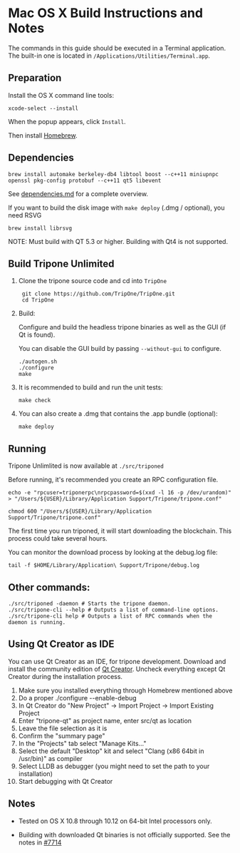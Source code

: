 Mac OS X Build Instructions and Notes
====================================
The commands in this guide should be executed in a Terminal application.
The built-in one is located in `/Applications/Utilities/Terminal.app`.

Preparation
-----------
Install the OS X command line tools:

`xcode-select --install`

When the popup appears, click `Install`.

Then install [Homebrew](http://brew.sh).

Dependencies
----------------------

    brew install automake berkeley-db4 libtool boost --c++11 miniupnpc openssl pkg-config protobuf --c++11 qt5 libevent

See [dependencies.md](dependencies.md) for a complete overview.

If you want to build the disk image with `make deploy` (.dmg / optional), you need RSVG

    brew install librsvg

NOTE: Must build with QT 5.3 or higher. Building with Qt4 is not supported.

Build Tripone Unlimited
------------------------

1. Clone the tripone source code and cd into `TripOne`

        git clone https://github.com/TripOne/TripOne.git
        cd TripOne

2.  Build:

    Configure and build the headless tripone binaries as well as the GUI (if Qt is found).

    You can disable the GUI build by passing `--without-gui` to configure.

        ./autogen.sh
        ./configure
        make

3.  It is recommended to build and run the unit tests:

        make check

4.  You can also create a .dmg that contains the .app bundle (optional):

        make deploy

Running
-------

Tripone Unlimlited is now available at `./src/triponed`

Before running, it's recommended you create an RPC configuration file.

    echo -e "rpcuser=triponerpc\nrpcpassword=$(xxd -l 16 -p /dev/urandom)" > "/Users/${USER}/Library/Application Support/Tripone/tripone.conf"

    chmod 600 "/Users/${USER}/Library/Application Support/Tripone/tripone.conf"

The first time you run triponed, it will start downloading the blockchain. This process could take several hours.

You can monitor the download process by looking at the debug.log file:

    tail -f $HOME/Library/Application\ Support/Tripone/debug.log

Other commands:
-------

    ./src/triponed -daemon # Starts the tripone daemon.
    ./src/tripone-cli --help # Outputs a list of command-line options.
    ./src/tripone-cli help # Outputs a list of RPC commands when the daemon is running.

Using Qt Creator as IDE
------------------------
You can use Qt Creator as an IDE, for tripone development.
Download and install the community edition of [Qt Creator](https://www.qt.io/download/).
Uncheck everything except Qt Creator during the installation process.

1. Make sure you installed everything through Homebrew mentioned above
2. Do a proper ./configure --enable-debug
3. In Qt Creator do "New Project" -> Import Project -> Import Existing Project
4. Enter "tripone-qt" as project name, enter src/qt as location
5. Leave the file selection as it is
6. Confirm the "summary page"
7. In the "Projects" tab select "Manage Kits..."
8. Select the default "Desktop" kit and select "Clang (x86 64bit in /usr/bin)" as compiler
9. Select LLDB as debugger (you might need to set the path to your installation)
10. Start debugging with Qt Creator

Notes
-----

* Tested on OS X 10.8 through 10.12 on 64-bit Intel processors only.

* Building with downloaded Qt binaries is not officially supported. See the notes in [#7714](https://github.com/tripone/tripone/issues/7714)
